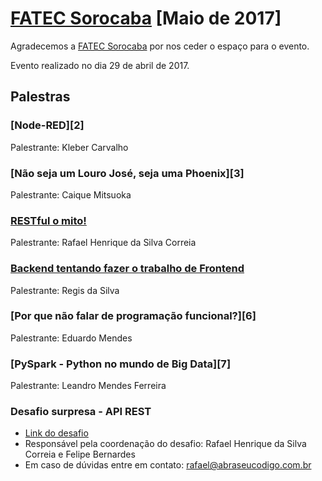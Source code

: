 # [FATEC Sorocaba][0] [Maio de 2017]

Agradecemos a [FATEC Sorocaba][1] por nos ceder o espaço para o evento.

Evento realizado no dia 29 de abril de 2017.

## Palestras

### [Node-RED][2] 

Palestrante: Kleber Carvalho

### [Não seja um Louro José, seja uma Phoenix][3]

Palestrante: Caique Mitsuoka

### [RESTful o mito!][4]

Palestrante: Rafael Henrique da Silva Correia

### [Backend tentando fazer o trabalho de Frontend][5]

Palestrante: Regis da Silva

### [Por que não falar de programação funcional?][6]

Palestrante: Eduardo Mendes

### [PySpark - Python no mundo de Big Data][7]

Palestrante: Leandro Mendes Ferreira

### Desafio surpresa - API REST

- [Link do desafio][8]
- Responsável pela coordenação do desafio: Rafael Henrique da Silva Correia e Felipe Bernardes
- Em caso de dúvidas entre em contato: rafael@abraseucodigo.com.br

[0]: https://www.meetup.com/pt-BR/Grupy-SP/events/239145587
[1]: http://www.fatecsorocaba.edu.br/
[4]: https://speakerdeck.com/rafaelhenrique/restfull-o-mito
[5]: https://speakerdeck.com/rg3915/frontend-grupy-fatec-sorocaba
[8]: https://gist.github.com/rafaelhenrique/2473514b994cfe52c2d62b4f29271fbb

